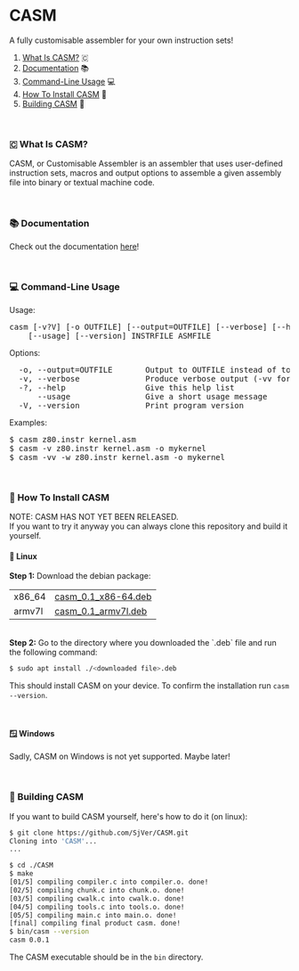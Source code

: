 [cli-version]: 0.0.1
[x86-64-link]: https://github.com/SjVer/CASM/releases/download/0.1/casm_0.1_x86-64.deb
[armv7l-link]: https://github.com/SjVer/CASM/releases/download/0.1/casm_0.1_armv7l.deb

# CASM
A fully customisable assembler for your own instruction sets!
<br>
1. [What Is CASM?](#-what-is-casm?) 🇨
2. [Documentation](#-documentation) 📚
3. [Command-Line Usage](#-command-line-usage) 💻
4. [How To Install CASM](#-how-to-install-casm) 💾
5. [Building CASM](#-building-casm) 🔨

<br>

### 🇨 What Is CASM?
CASM, or Customisable Assembler is an assembler that uses user-defined instruction sets, macros and output options to assemble a given assembly file into binary or textual machine code.

<br>

### 📚 Documentation
Check out the documentation [here](DOCUMENTATION.md)!

<br>

### 💻 Command-Line Usage
Usage:
<pre>
casm [-v?V] [-o OUTFILE] [--output=OUTFILE] [--verbose] [--help]
    [--usage] [--version] INSTRFILE ASMFILE
</pre>
Options:
<pre>
  -o, --output=OUTFILE       Output to OUTFILE instead of to standard output
  -v, --verbose              Produce verbose output (-vv for extra verbosity)
  -?, --help                 Give this help list
      --usage                Give a short usage message
  -V, --version              Print program version
</pre>
Examples:
<pre>
$ casm z80.instr kernel.asm
$ casm -v z80.instr kernel.asm -o mykernel
$ casm -vv -w z80.instr kernel.asm -o mykernel
</pre>

<br>

### 💾 How To Install CASM

NOTE: CASM HAS NOT YET BEEN RELEASED. <br>
If you want to try it anyway you can always clone this repository and build it yourself.

#### 🐧 Linux

<b>Step 1:</b>
Download the debian package:

| | |
| --- | --- |
| x86_64 | [casm_0.1_x86-64.deb][x86-64-link]
| armv7l | [casm_0.1_armv7l.deb][armv7l-link]

<br>
<b>Step 2:</b>
Go to the directory where you downloaded the `.deb` file and run the following command:

```sh
$ sudo apt install ./<downloaded file>.deb
```
This should install CASM on your device. To confirm the installation run `casm --version`.

<br>

#### 🪟 Windows

Sadly, CASM on Windows is not yet supported. Maybe later!

<br>

### 🔨 Building CASM
If you want to build CASM yourself, here's how to do it (on linux):

```sh
$ git clone https://github.com/SjVer/CASM.git
Cloning into 'CASM'...
...

$ cd ./CASM
$ make
[01/5] compiling compiler.c into compiler.o. done!
[02/5] compiling chunk.c into chunk.o. done!
[03/5] compiling cwalk.c into cwalk.o. done!
[04/5] compiling tools.c into tools.o. done!
[05/5] compiling main.c into main.o. done!
[final] compiling final product casm. done!
$ bin/casm --version
casm 0.0.1
```

The CASM executable should be in the `bin` directory. 